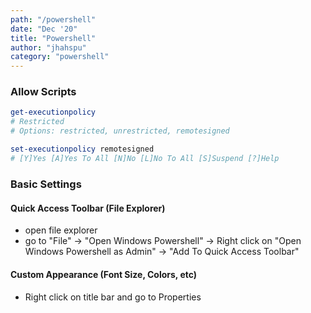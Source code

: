 ```yaml
---
path: "/powershell"
date: "Dec '20"
title: "Powershell"
author: "jhahspu"
category: "powershell"
---
```




### Allow Scripts

```powershell
get-executionpolicy
# Restricted
# Options: restricted, unrestricted, remotesigned

set-executionpolicy remotesigned
# [Y]Yes [A]Yes To All [N]No [L]No To All [S]Suspend [?]Help 
```

#####

### Basic Settings

#### Quick Access Toolbar (File Explorer)

- open file explorer
- go to "File" -> "Open Windows Powershell" -> Right click on "Open Windows Powershell as Admin" -> "Add To Quick Access Toolbar"

#### Custom Appearance (Font Size, Colors, etc)

- Right click on title bar and go to Properties

